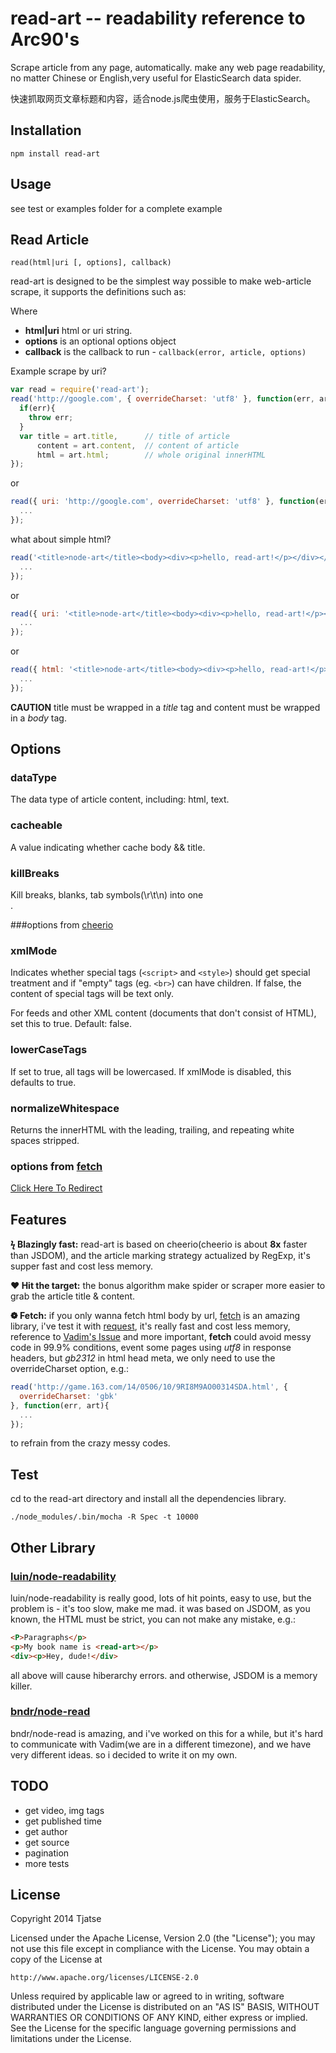 # read-art -- readability reference to Arc90's
Scrape article from any page, automatically. make any web page readability, no matter Chinese or English,very useful for ElasticSearch data spider.

快速抓取网页文章标题和内容，适合node.js爬虫使用，服务于ElasticSearch。

## Installation
`npm install read-art`

## Usage
see test or examples folder for a complete example

## Read Article
`read(html|uri [, options], callback)`

read-art is designed to be the simplest way possible to make web-article scrape, it supports the definitions such as:

Where
  * **html|uri** html or uri string.
  * **options** is an optional options object
  * **callback** is the callback to run - `callback(error, article, options)`

Example
scrape by uri?
```javascript
var read = require('read-art');
read('http://google.com', { overrideCharset: 'utf8' }, function(err, art, options){
  if(err){
    throw err;
  }
  var title = art.title,      // title of article
      content = art.content,  // content of article
      html = art.html;        // whole original innerHTML
});
```

or
```javascript
read({ uri: 'http://google.com', overrideCharset: 'utf8' }, function(err, art, options){
  ...
});
```

what about simple html?

```javascript
read('<title>node-art</title><body><div><p>hello, read-art!</p></div></body>', { overrideCharset: 'utf8' }, function(err, art, options){
  ...
});
```

or
```javascript
read({ uri: '<title>node-art</title><body><div><p>hello, read-art!</p></div></body>', overrideCharset: 'utf8' }, function(err, art, options){
  ...
});

```

or
```javascript
read({ html: '<title>node-art</title><body><div><p>hello, read-art!</p></div></body>', overrideCharset: 'utf8' }, function(err, art, options){
  ...
});
```

**CAUTION** title must be wrapped in a *title* tag and content must be wrapped in a *body* tag.

## Options
### dataType
The data type of article content, including: html, text.

### cacheable
A value indicating whether cache body && title.

### killBreaks
Kill breaks, blanks, tab symbols(\r\t\n) into one <br />.

###options from [cheerio](https://github.com/cheeriojs/cheerio)
### xmlMode
Indicates whether special tags (`<script>` and `<style>`) should get special treatment and if "empty" tags (eg. `<br>`) can have children. If false, the content of special tags will be text only.

For feeds and other XML content (documents that don't consist of HTML), set this to true. Default: false.

### lowerCaseTags
If set to true, all tags will be lowercased. If xmlMode is disabled, this defaults to true.

### normalizeWhitespace
Returns the innerHTML with the leading, trailing, and repeating white spaces stripped.

### options from [fetch](https://github.com/andris9/fetch)
[Click Here To Redirect](https://github.com/andris9/fetch#options)

## Features
__&#991; Blazingly fast:__
read-art is based on cheerio(cheerio is about __8x__ faster than JSDOM), and the article marking strategy actualized by RegExp, it's supper fast and cost less memory.

__&#10084; Hit the target:__
the bonus algorithm make spider or scraper more easier to grab the article title & content.

__&#10049; Fetch:__
if you only wanna fetch html body by url, [fetch](https://github.com/andris9/fetch) is an amazing library, i've test it with [request](https://github.com/mikeal/request), it's really fast and cost less memory, reference to [Vadim's Issue](https://github.com/bndr/node-read/pull/15)
and more important, **fetch** could avoid messy code in 99.9% conditions, event some pages using *utf8* in response headers, but *gb2312* in html head meta, we only need to use the overrideCharset option, e.g.:
```javascript
read('http://game.163.com/14/0506/10/9RI8M9AO00314SDA.html', {
  overrideCharset: 'gbk'
}, function(err, art){
  ...
});
```
to refrain from the crazy messy codes.

## Test
cd to the read-art directory and install all the dependencies library.

`./node_modules/.bin/mocha -R Spec -t 10000`

## Other Library
### [luin/node-readability](https://github.com/luin/node-readability)
luin/node-readability is really good, lots of hit points, easy to use, but the problem is - it's too slow, make me mad. it was based on JSDOM, as you known, the HTML must be strict, you can not make any mistake, e.g.:

```html
<P>Paragraphs</p>
<p>My book name is <read-art></p>
<div><p>Hey, dude!</div>
```
all above will cause hiberarchy errors.
and otherwise, JSDOM is a memory killer.

### [bndr/node-read](https://github.com/bndr/node-read)
bndr/node-read is amazing, and i've worked on this for a while, but it's hard to communicate with Vadim(we are in a different timezone), and we have very different ideas. so i decided to write it on my own.

## TODO
- get video, img tags
- get published time
- get author
- get source
- pagination
- more tests

## License
Copyright 2014 Tjatse

Licensed under the Apache License, Version 2.0 (the "License");
you may not use this file except in compliance with the License.
You may obtain a copy of the License at

    http://www.apache.org/licenses/LICENSE-2.0

Unless required by applicable law or agreed to in writing, software
distributed under the License is distributed on an "AS IS" BASIS,
WITHOUT WARRANTIES OR CONDITIONS OF ANY KIND, either express or implied.
See the License for the specific language governing permissions and
limitations under the License.


